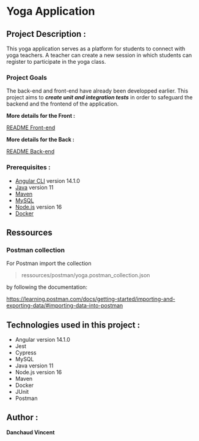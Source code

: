 # Yoga Application

## Project Description :

This yoga application serves as a platform for students to connect with yoga teachers. A teacher can create a new session in which students can register to participate in the yoga class.

### Project Goals

The back-end and front-end have already been developped earlier. This project aims to **_create unit and integration tests_** in order to safeguard the backend and the frontend of the application.

**More details for the Front :**

[README Front-end](./front/README.md)

**More details for the Back :**

[README Back-end](./back/README.md)

### Prerequisites :

- [Angular CLI](https://github.com/angular/angular-cli) version 14.1.0
- [Java](https://www.oracle.com/java/technologies/javase/jdk11-archive-downloads.html) version 11
- [Maven](https://maven.apache.org/)
- [MySQL](https://www.mysql.com/)
- [Node.js](https://nodejs.org/en) version 16
- [Docker](https://www.docker.com/)

## Ressources

### Postman collection

For Postman import the collection

> ressources/postman/yoga.postman_collection.json

by following the documentation:

https://learning.postman.com/docs/getting-started/importing-and-exporting-data/#importing-data-into-postman

## Technologies used in this project :

- Angular version 14.1.0
- Jest
- Cypress
- MySQL
- Java version 11
- Node.js version 16
- Maven
- Docker
- JUnit
- Postman

## Author :

**Danchaud Vincent**
